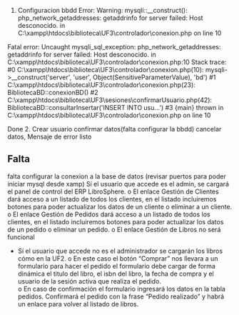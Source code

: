 1. Configuracion bbdd
Error: 
Warning: mysqli::__construct(): php_network_getaddresses: getaddrinfo for server failed: Host desconocido. in C:\xampp\htdocs\biblioteca\UF3\controlador\conexion.php on line 10

Fatal error: Uncaught mysqli_sql_exception: php_network_getaddresses: getaddrinfo for server failed: Host desconocido. in C:\xampp\htdocs\biblioteca\UF3\controlador\conexion.php:10 Stack trace: #0 C:\xampp\htdocs\biblioteca\UF3\controlador\conexion.php(10): mysqli->__construct('server', 'user', Object(SensitiveParameterValue), 'bd') #1 C:\xampp\htdocs\biblioteca\UF3\controlador\conexion.php(23): BibliotecaBD::conexionBD() #2 C:\xampp\htdocs\biblioteca\UF3\sesiones\confirmarUsuario.php(42): BibliotecaBD::consultarInsertar('INSERT INTO usu...') #3 {main} thrown in C:\xampp\htdocs\biblioteca\UF3\controlador\conexion.php on line 10



Done
2. 
Crear usuario
confirmar datos(falta configurar la bbdd)
cancelar datos, 
Mensaje de error listo


## Falta
falta configurar la conexion a la base de datos (revisar puertos para poder iniciar mysql desde xamp)
Sí el usuario que accede es el admin, se cargará el  panel de control del ERP 
LibroSphere. 
o El  enlace  Gestión  de  Clientes  dará  acceso  a  un  listado  de  todos  los 
clientes,  en  el  listado  incluiremos  botones  para  poder  actualizar  los 
datos de un cliente o eliminar a un cliente. 
o  El  enlace  Gestión  de  Pedidos  dará  acceso  a  un  listado  de  todos  los 
clientes,  en  el  listado  incluiremos  botones  para  poder  actualizar  los 
datos de un pedido o eliminar un pedido. 
o El enlace Gestión de Libros no será funcional 
         
 
- Sí el usuario que accede no es el administrador se cargarán los libros cómo en 
la UF2. 
o En este caso el botón “Comprar” nos llevara a un formulario para hacer 
el pedido el formulario debe cargar de forma dinámica el titulo del libro, 
el isbn del libro, la fecha de compra y el usuario de la sesión activa que 
realiza el pedido.  
o En  caso  de  confirmación  el  formulario  ingresará  los  datos  en  la  tabla 
pedidos. Confirmará el pedido con la frase “Pedido realizado” y habrá 
un enlace para volver al listado de libros. 